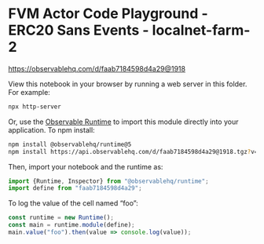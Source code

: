 # FVM Actor Code Playground - ERC20 Sans Events - localnet-farm-2

https://observablehq.com/d/faab7184598d4a29@1918

View this notebook in your browser by running a web server in this folder. For
example:

~~~sh
npx http-server
~~~

Or, use the [Observable Runtime](https://github.com/observablehq/runtime) to
import this module directly into your application. To npm install:

~~~sh
npm install @observablehq/runtime@5
npm install https://api.observablehq.com/d/faab7184598d4a29@1918.tgz?v=3
~~~

Then, import your notebook and the runtime as:

~~~js
import {Runtime, Inspector} from "@observablehq/runtime";
import define from "faab7184598d4a29";
~~~

To log the value of the cell named “foo”:

~~~js
const runtime = new Runtime();
const main = runtime.module(define);
main.value("foo").then(value => console.log(value));
~~~
